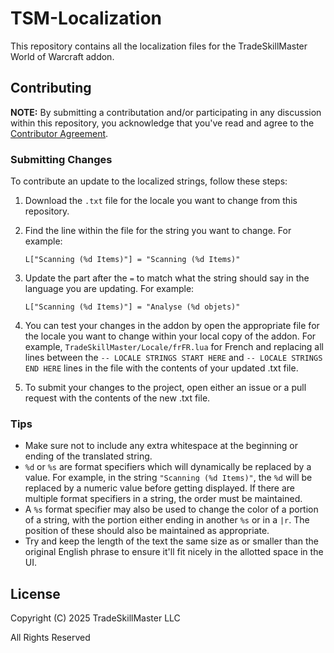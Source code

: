 # TSM-Localization

This repository contains all the localization files for the TradeSkillMaster World of Warcraft addon.

## Contributing

**NOTE:** By submitting a contributation and/or participating in any discussion within this repository, you acknowledge that you've read and agree to the [Contributor Agreement](CONTRIBUTOR_AGREEMENT.md).

### Submitting Changes

To contribute an update to the localized strings, follow these steps:
1. Download the `.txt` file for the locale you want to change from this repository.
2. Find the line within the file for the string you want to change. For example:

    ```L["Scanning (%d Items)"] = "Scanning (%d Items)"```
3. Update the part after the `=` to match what the string should say in the language you are updating. For example:

    ```L["Scanning (%d Items)"] = "Analyse (%d objets)"```

4. You can test your changes in the addon by open the appropriate file for the locale you want to change within your local copy of the addon. For example, `TradeSkillMaster/Locale/frFR.lua` for French and replacing all lines between the `-- LOCALE STRINGS START HERE` and `-- LOCALE STRINGS END HERE` lines in the file with the contents of your updated .txt file.
5. To submit your changes to the project, open either an issue or a pull request with the contents of the new .txt file.

### Tips

* Make sure not to include any extra whitespace at the beginning or ending of the translated string.
* `%d` or `%s` are format specifiers which will dynamically be replaced by a value. For example, in the string `"Scanning (%d Items)"`, the `%d` will be replaced by a numeric value before getting displayed. If there are multiple format specifiers in a string, the order must be maintained.
* A `%s` format specifier may also be used to change the color of a portion of a string, with the portion either ending in another `%s` or in a `|r`. The position of these should also be maintained as appropriate.
* Try and keep the length of the text the same size as or smaller than the original English phrase to ensure it'll fit nicely in the allotted space in the UI.

## License

Copyright (C) 2025 TradeSkillMaster LLC

All Rights Reserved
